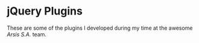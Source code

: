 # jQuery Plugins

These are some of the plugins I developed during my time at the awesome _Arsis S.A._ team.
